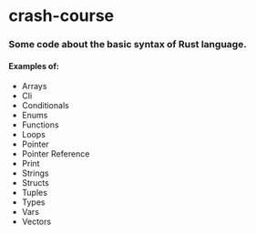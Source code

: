 # crash-course

### Some code about the basic syntax of Rust language.

#### Examples of:

- Arrays
- Cli
- Conditionals
- Enums
- Functions
- Loops
- Pointer
- Pointer Reference
- Print
- Strings
- Structs
- Tuples
- Types
- Vars
- Vectors
